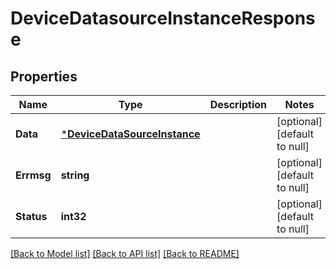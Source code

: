 # DeviceDatasourceInstanceResponse

## Properties
Name | Type | Description | Notes
------------ | ------------- | ------------- | -------------
**Data** | [***DeviceDataSourceInstance**](DeviceDataSourceInstance.md) |  | [optional] [default to null]
**Errmsg** | **string** |  | [optional] [default to null]
**Status** | **int32** |  | [optional] [default to null]

[[Back to Model list]](../README.md#documentation-for-models) [[Back to API list]](../README.md#documentation-for-api-endpoints) [[Back to README]](../README.md)


